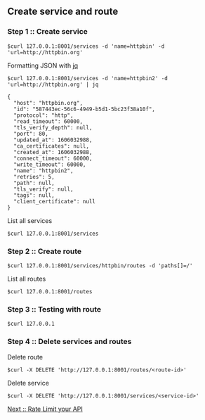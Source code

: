 ## Create service and route

### Step 1 :: Create service
```
$curl 127.0.0.1:8001/services -d 'name=httpbin' -d 'url=http://httpbin.org'
```

Formatting JSON with [jq](https://stedolan.github.io/jq/)
```
$curl 127.0.0.1:8001/services -d 'name=httpbin2' -d 'url=http://httpbin.org' | jq

{
  "host": "httpbin.org",
  "id": "587443ec-56c6-4949-b5d1-5bc23f38a10f",
  "protocol": "http",
  "read_timeout": 60000,
  "tls_verify_depth": null,
  "port": 80,
  "updated_at": 1606032988,
  "ca_certificates": null,
  "created_at": 1606032988,
  "connect_timeout": 60000,
  "write_timeout": 60000,
  "name": "httpbin2",
  "retries": 5,
  "path": null,
  "tls_verify": null,
  "tags": null,
  "client_certificate": null
}
```

List all services
```
$curl 127.0.0.1:8001/services
```

### Step 2 :: Create route

```
$curl 127.0.0.1:8001/services/httpbin/routes -d 'paths[]=/'
```

List all routes
```
$curl 127.0.0.1:8001/routes
```


### Step 3 :: Testing with route

```
$curl 127.0.0.1
```


### Step 4 :: Delete services and routes

Delete route
```
$curl -X DELETE 'http://127.0.0.1:8001/routes/<route-id>'
```

Delete service
```
$curl -X DELETE 'http://127.0.0.1:8001/services/<service-id>'
```

[Next :: Rate Limit your API](https://github.com/up1/course-imc-devops-5-days/blob/main/api-gateway-with-kong/workshop/03-rate-limit.md)
